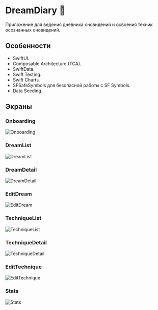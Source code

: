 # DreamDiary 🐇
Приложение для ведения дневника сновидений и освоения техник осознанных сновидений.

## Особенности
* SwiftUI.
* Composable Architecture (TCA).
* SwiftData.
* Swift Testing.
* Swift Charts.
* SFSafeSymbols для безопасной работы с SF Symbols.
* Data Seeding.

## Экраны
### Onboarding
![Onboarding](screens/Onboarding.png)

### DreamList
![DreamList](screens/DreamList.png)

### DreamDetail
![DreamDetail](screens/DreamDetail.png)

### EditDream
![EditDream](screens/EditDream.png)

### TechniqueList
![TechniqueList](screens/TechniqueList.png)

### TechniqueDetail
![TechniqueDetail](screens/TechniqueDetail.png)

### EditTechnique
![EditTechnique](screens/EditTechnique.png)

### Stats
![Stats](screens/Stats.png)